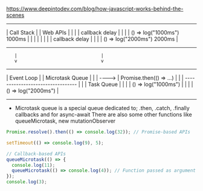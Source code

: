 https://www.deepintodev.com/blog/how-javascript-works-behind-the-scenes

----------------       --------------------------------- 
|  Call Stack  |       |           Web APIs            |
|              |       |  callback             delay   |
|              |       |  () => log("1000ms")  1000ms  |
|              |       |                               |
|              |       |  callback             delay   |
|              |       |  () => log("2000ms")  2000ms  |
----------------       ---------------------------------
       |                               |              
       v                               v
----------------       ---------------------------------
|  Event Loop  |       |        Microtask Queue        |
|              | ----> |  Promise.then(() => ...)      |
|              |       ---------------------------------
|              |       |          Task Queue           |
|              |       |  () => log("1000ms")          |
|              |       |  () => log("2000ms")          |
----------------       ---------------------------------

- Microtask queue is a special queue dedicated to; .then, .catch, .finally callbacks and for async-await
  There are also some other functions like queueMicrotask, new mutationObserver

```js
Promise.resolve().then(() => console.log(32)); // Promise-based APIs

setTimeout(() => console.log(9), 5);

// Callback-based APIs
queueMicrotask(() => {
  console.log(11);
  queueMicrotask(() => console.log(4)); // Function passed as argument
});
console.log(3);
```
